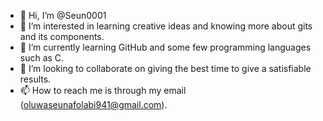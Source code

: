 - 👋 Hi, I’m @Seun0001
- 👀 I’m interested in learning creative ideas and knowing more about gits and its components.
- 🌱 I’m currently learning GitHub and some few programming languages such as C.
- 💞️ I’m looking to collaborate on giving the best time to give a satisfiable results.
- 📫 How to reach me is through my email (oluwaseunafolabi941@gmail.com).

<!---
Seun0001/Seun0001 is a ✨ special ✨ repository because its `README.md` (this file) appears on your GitHub profile.
You can click the Preview link to take a look at your changes.


[![@seun01's Holopin board](https://holopin.io/api/user/board?user=seun01)](https://holopin.io/@seun01)
